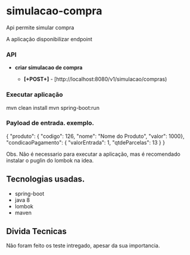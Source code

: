 # simulacao-compra

Api permite simular compra


A aplicação disponibilizar endpoint


### API
- **criar simulacao de compra**  
    
    - **[+POST+]** - [http://localhost:8080/v1/simulacao/compras)
    
    

### Executar aplicação

mvn clean install
mvn spring-boot:run

### Payload de entrada. exemplo.
{ "produto": { "codigo": 126, "nome": "Nome do Produto", "valor": 1000}, "condicaoPagamento": { "valorEntrada": 1, "qtdeParcelas": 13 } }




Obs. Não é necessario para executar a aplicação, mas é recomendado instalar o puglin do lombok na idea.

## Tecnologias usadas.

- spring-boot
- java 8
- lombok
- maven


## Divida Tecnicas

Não foram feito os teste intregado, apesar da sua importancia.





